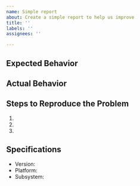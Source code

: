```yaml
---
name: Simple report
about: Create a simple report to help us improve
title: ''
labels: ''
assignees: ''

---
```


## Expected Behavior

## Actual Behavior

## Steps to Reproduce the Problem

  1.
  1.
  1.

## Specifications

  - Version:
  - Platform:
  - Subsystem:
